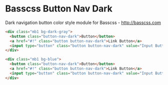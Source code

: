 # Basscss Button Nav Dark

Dark navigation button color style module for Basscss - http://basscss.com

```html
<div class="mb1 bg-dark-gray">
  <button class="button-nav-dark">Button</button>
  <a href="#!" class="button button-nav-dark">Link Button</a>
  <input type="button" class="button button-nav-dark" value="Input Button">
</div>
```

```html
<div class="mb1 bg-blue">
  <button class="button-nav-dark">Button</button>
  <a href="#!" class="button button-nav-dark">Link Button</a>
  <input type="button" class="button button-nav-dark" value="Input Button">
</div>
```

